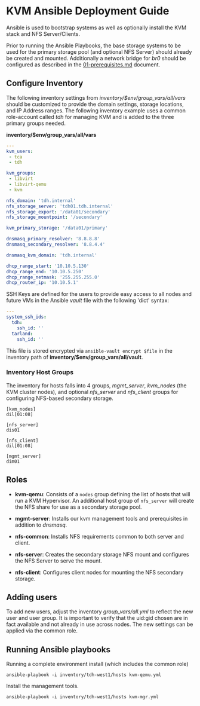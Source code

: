KVM Ansible Deployment Guide
============================

  Ansible is used to bootstrap systems as well as optionally install the
KVM stack and NFS Server/Clients.

  Prior to running the Ansible Playbooks, the base storage systems to be used for
the primary storage pool (and optional NFS Server) should already be created and
mounted. Additionally a network bridge for *br0* should be configured as
described in the [01-prerequisites.md](docs/01-prerequisites.md) document.


## Configure Inventory

  The following inventory settings from *inventory/$env/group_vars/all/vars*
should be customized to provide the domain settings, storage locations, and IP
Address ranges. The following inventory example uses a common role-account called
*tdh* for managing KVM and is added to the three primary groups needed.

**inventory/$env/group_vars/all/vars**
```yaml
---
kvm_users:
 - tca
 - tdh

kvm_groups:
 - libvirt
 - libvirt-qemu
 - kvm

nfs_domain: 'tdh.internal'
nfs_storage_server: 'tdh01.tdh.internal'
nfs_storage_export: '/data01/secondary'
nfs_storage_mountpoint: '/secondary'

kvm_primary_storage: '/data01/primary'

dnsmasq_primary_resolver: '8.8.8.8'
dnsmasq_secondary_resolver: '8.8.4.4'

dnsmasq_kvm_domain: 'tdh.internal'

dhcp_range_start: '10.10.5.130'
dhcp_range_end: '10.10.5.250'
dhcp_range_netmask: '255.255.255.0'
dhcp_router_ip: '10.10.5.1'
```

SSH Keys are defined for the users to provide easy access to all nodes and
future VMs in the Ansible *vault* file with the following 'dict' syntax:
```yaml
---
system_ssh_ids:
  tdh:
    ssh_id: ''
  tarland:
    ssh_id: ''
```

This file is stored encrypted via `ansible-vault encrypt $file` in the
inventory path of **inventory/$env/group_vars/all/vault**.

### Inventory Host Groups

The inventory for hosts falls into 4 groups, *mgmt_server*, *kvm_nodes*
(the KVM cluster nodes), and optional *nfs_server* and *nfs_client* groups for
configuring NFS-based secondary storage.
```
[kvm_nodes]
dil[01:08]

[nfs_server]
dis01

[nfs_client]
dil[01:08]

[mgmt_server]
dim01
```

## Roles

- **kvm-qemu**: Consists of a `nodes` group defining the list of hosts that
  will run a KVM Hypervisor. An additional host group of `nfs_server` will
  create the NFS share for use as a secondary storage pool.

- **mgmt-server**: Installs our kvm management tools and prerequisites in
  addition to *dnsmasq*.

- **nfs-common**: Installs NFS requirements common to both server and client.

- **nfs-server**: Creates the secondary storage NFS mount and configures
  the NFS Server to serve the mount.

- **nfs-client**: Configures client nodes for mounting the NFS secondary
  storage.


## Adding users

  To add new users, adjust the inventory *group_vars/all.yml* to reflect
the new user and user group. It is important to verify that the uid:gid chosen
are in fact available and not already in use across nodes. The new settings
can be applied via the common role.


## Running Ansible playbooks

Running a complete environment install (which includes the common role)
```
ansible-playbook -i inventory/tdh-west1/hosts kvm-qemu.yml
```

Install the management tools.
```
ansible-playbook -i inventory/tdh-west1/hosts kvm-mgr.yml
```
